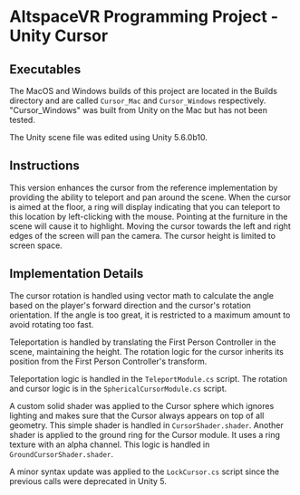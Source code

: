 # AltspaceVR Programming Project - Unity Cursor

## Executables

The MacOS and Windows builds of this project are located in the Builds directory and are called `Cursor_Mac` and `Cursor_Windows` respectively.  "Cursor_Windows" was built from Unity on the Mac but has not been tested.

The Unity scene file was edited using Unity 5.6.0b10.

## Instructions

This version enhances the cursor from the reference implementation by providing the ability to teleport and pan around the scene.  When the cursor is aimed at the floor, a ring will display indicating that you can teleport to this location by left-clicking with the mouse.  Pointing at the furniture in the scene will cause it to highlight.  Moving the cursor towards the left and right edges of the screen will pan the camera.  The cursor height is limited to screen space.

## Implementation Details

The cursor rotation is handled using vector math to calculate the angle based on the player's forward direction and the cursor's rotation orientation.  If the angle is too great, it is restricted to a maximum amount to avoid rotating too fast.

Teleportation is handled by translating the First Person Controller in the scene, maintaining the height.  The rotation logic for the cursor inherits its position from the First Person Controller's transform.  

Teleportation logic is handled in the `TeleportModule.cs` script.  The rotation and cursor logic is in the `SphericalCursorModule.cs` script.

A custom solid shader was applied to the Cursor sphere which ignores lighting and makes sure that the Cursor always appears on top of all geometry.  This simple shader is handled in `CursorShader.shader`.  Another shader is applied to the ground ring for the Cursor module.  It uses a ring texture with an alpha channel.  This logic is handled in `GroundCursorShader.shader`.

A minor syntax update was applied to the `LockCursor.cs` script since the previous calls were deprecated in Unity 5.


